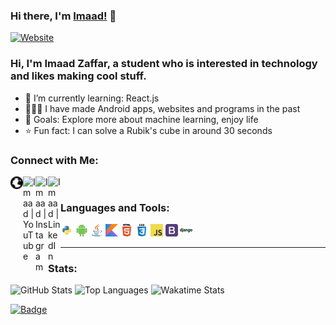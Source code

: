 ### Hi there, I'm [Imaad!][website] 👋

[![Website](https://img.shields.io/website?label=iszaffar.com&style=for-the-badge&url=https%3A%2F%2Fiszaffar.com)][website]

### Hi, I'm Imaad Zaffar, a student who is interested in technology and likes making cool stuff.

- 🚀 I’m currently learning: React.js 
- 👨🏽‍💻 I have made Android apps, websites and programs in the past
- 🎯 Goals: Explore more about machine learning, enjoy life
- ⭐️ Fun fact: I can solve a Rubik's cube in around 30 seconds

### Connect with Me:

[<img align="left" alt="Imaad | Website" width="20px" src="https://raw.githubusercontent.com/iconic/open-iconic/master/svg/globe.svg" />][website]
[<img align="left" alt="Imaad | YouTube" width="20px" src="https://cdn.jsdelivr.net/npm/simple-icons@v3/icons/youtube.svg" />][youtube]
[<img align="left" alt="Imaad | Instagram" width="20px" src="https://cdn.jsdelivr.net/npm/simple-icons@v3/icons/instagram.svg" />][instagram]
[<img align="left" alt="Imaad | LinkedIn" width="20px" src="https://cdn.jsdelivr.net/npm/simple-icons@v3/icons/linkedin.svg" />][linkedin]

<br />

### Languages and Tools:

<code><img height="20" src="https://raw.githubusercontent.com/github/explore/80688e429a7d4ef2fca1e82350fe8e3517d3494d/topics/python/python.png"></code>
<code><img height="20" src="https://raw.githubusercontent.com/github/explore/80688e429a7d4ef2fca1e82350fe8e3517d3494d/topics/android/android.png"></code>
<code><img height="20" src="https://raw.githubusercontent.com/github/explore/80688e429a7d4ef2fca1e82350fe8e3517d3494d/topics/java/java.png"></code>
<code><img height="20" src="https://raw.githubusercontent.com/github/explore/80688e429a7d4ef2fca1e82350fe8e3517d3494d/topics/kotlin/kotlin.png"></code>
<code><img height="20" src="https://raw.githubusercontent.com/github/explore/80688e429a7d4ef2fca1e82350fe8e3517d3494d/topics/html/html.png"></code>
<code><img height="20" src="https://raw.githubusercontent.com/github/explore/80688e429a7d4ef2fca1e82350fe8e3517d3494d/topics/css/css.png"></code>
<code><img height="20" src="https://raw.githubusercontent.com/github/explore/80688e429a7d4ef2fca1e82350fe8e3517d3494d/topics/javascript/javascript.png"></code>
<code><img height="20" src="https://raw.githubusercontent.com/github/explore/80688e429a7d4ef2fca1e82350fe8e3517d3494d/topics/bootstrap/bootstrap.png"></code>
<code><img height="20" src="https://raw.githubusercontent.com/github/explore/80688e429a7d4ef2fca1e82350fe8e3517d3494d/topics/django/django.png"></code>

---

### Stats:

![GitHub Stats](https://github-readme-stats.vercel.app/api?username=zafaris&theme=onedark&count_private=true&show_icons=true)
![Top Languages](https://github-readme-stats.vercel.app/api/top-langs/?username=zafaris&theme=onedark)
![Wakatime Stats](https://github-readme-stats.vercel.app/api/wakatime?username=zafaris)

[![Badge](https://img.shields.io/static/v1?label=zafaris&message=dev&style=for-the-badge&labelColor=cornflowerblue&color=blueviolet)][website]

[website]: https://iszaffar.com
[youtube]: https://youtube.com/channel/UCRGp4IcgPuOIJ9aIYCh2VAA
[instagram]: https://instagram.com/zafaris.dev
[linkedin]: https://linkedin.com/in/imaad-zaffar
